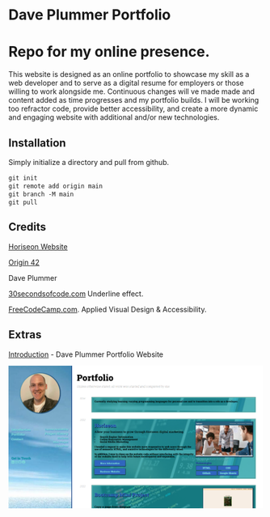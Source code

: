 # Dave Plummer Portfolio
# Repo for my online presence.

This website is designed as an online portfolio to showcase my skill as a web developer and to serve as a digital resume for employers or those willing to work alongside me. Continuous changes will ve made made and content added as time progresses and my portfolio builds. 
I will be working too refractor code, provide better accessibility, and create a more dynamic and engaging website with additional and/or new technologies.

## Installation
Simply initialize a directory and pull from github. 
```
git init
git remote add origin main
git branch -M main
git pull
```

## Credits
[Horiseon Website](https://origin-42.github.io/Horiseon-Digital-Marketing/)

[Origin 42](https://github.com/origin-42)

Dave Plummer

[30secondsofcode.com](https://www.30secondsofcode.org/css/s/hover-underline-animation) Underline effect. 

[FreeCodeCamp.com](https://www.freecodecamp.org/learn). Applied Visual Design & Accessibility.

## Extras

[Introduction](https://origin-42.github.io/Dave-Plummer-Portfolio/) - Dave Plummer Portfolio Website

[![snippet](./assets/images/Screenshot%202022-02-19%20205804.png)](https://origin-42.github.io/Dave-Plummer-Portfolio/)
